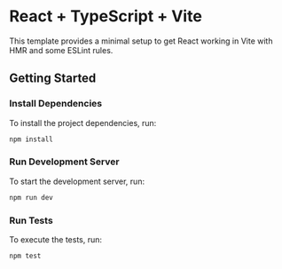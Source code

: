 # React + TypeScript + Vite

This template provides a minimal setup to get React working in Vite with HMR and some ESLint rules.

## Getting Started

### Install Dependencies

To install the project dependencies, run:

```sh
npm install
```

### Run Development Server

To start the development server, run:

```sh
npm run dev
```

### Run Tests

To execute the tests, run:

```sh
npm test
```

